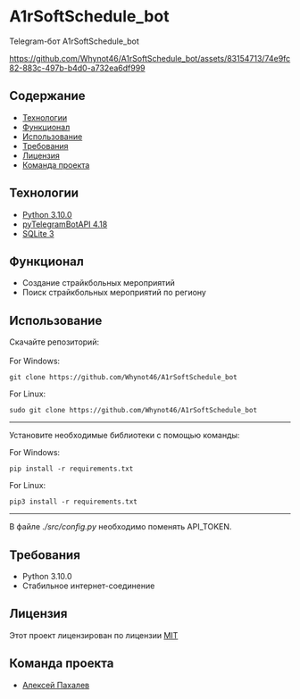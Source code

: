 # A1rSoftSchedule_bot
Telegram-бот A1rSoftSchedule_bot

https://github.com/Whynot46/A1rSoftSchedule_bot/assets/83154713/74e9fc82-883c-497b-b4d0-a732ea6df999

## Содержание
- [Технологии](#технологии)
- [Функционал](#функционал)
- [Использование](#использование)
- [Требования](#требования)
- [Лицензия](#лицензия)
- [Команда проекта](#команда-проекта)
## Технологии
- [Python 3.10.0](https://www.python.org/downloads/release/python-3100/)
- [pyTelegramBotAPI 4.18](https://pypi.org/project/pyTelegramBotAPI/)
- [SQLite 3](https://docs.python.org/3/library/sqlite3.html)
## Функционал
- Создание страйкбольных мероприятий
- Поиск страйкбольных мероприятий по региону
## Использование
Скачайте репозиторий:
<br>
<br>
For Windows:
```
git clone https://github.com/Whynot46/A1rSoftSchedule_bot
```
For Linux:
```
sudo git clone https://github.com/Whynot46/A1rSoftSchedule_bot
```
<hr>
Установите необходимые библиотеки с помощью команды:
<br>

For Windows:

```
pip install -r requirements.txt
```
For Linux:
```
pip3 install -r requirements.txt
```
<hr>
В файле  <i>./src/config.py </i> необходимо поменять API_TOKEN.
<br>

## Требования
- Python 3.10.0
- Стабильное интернет-соединение

## Лицензия
Этот проект лицензирован по лицензии <a href="https://opensource.org/license/MIT">MIT</a>
## Команда проекта
- [Алексей Пахалев](https://github.com/Whynot46)

